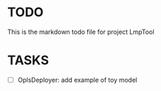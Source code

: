 # TODO

This is the markdown todo file for project LmpTool

# TASKS

- [ ] OplsDeployer: add example of toy model
